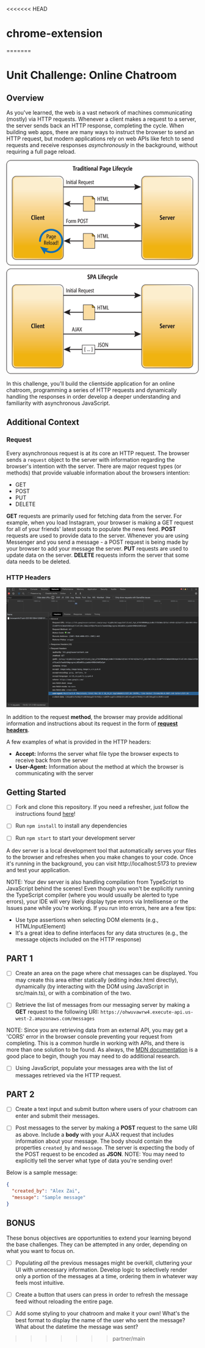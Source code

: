 <<<<<<< HEAD
# chrome-extension
=======
# Unit Challenge: Online Chatroom

## Overview

As you've learned, the web is a vast network of machines communicating (mostly) via HTTP requests. Whenever a client makes a request to a server, the server sends back an HTTP response, completing the cycle. When building web apps, there are many ways to instruct the browser to send an HTTP request, but modern applications rely on web APIs like fetch to send requests and receive responses _asynchronously_ in the background, without requiring a full page reload. 

![inline](./docs/assets/images/page_lifecycles.png)

In this challenge, you'll build the clientside application for an online chatroom, programming a series of HTTP requests and dynamically handling the responses in order develop a deeper understanding and familiarity with asynchronous JavaScript. 

## Additional Context

### Request

Every asynchronous request is at its core an HTTP request. The browser sends a `request` object to the server with information regarding the browser's intention with the server. There are major request types (or methods) that provide valuable information about the browsers intention:

- GET
- POST
- PUT
- DELETE

**GET** requests are primarily used for fetching data from the server. For example, when you load Instagram, your browser is making a GET request for all of your friends' latest posts to populate the news feed. **POST** requests are used to provide data to the server. Whenever you are using Messenger and you send a message - a POST request is being made by your browser to add your message the server. **PUT** requests are used to update data on the server. **DELETE** requests inform the server that some data needs to be deleted.

### HTTP Headers

![](./docs/assets/images/http_headers.png)

In addition to the request **method**, the browser may provide additional information and instructions about its request in the form of **[request headers](https://en.wikipedia.org/wiki/List_of_HTTP_header_fields)**.

A few examples of what is provided in the HTTP headers:

- **Accept:** Informs the server what file type the browser expects to receive back from the server
- **User-Agent:** Information about the method at which the browser is communicating with the server

## Getting Started

- [ ] Fork and clone this repository. If you need a refresher, just follow the instructions found [here](https://github.com/CodesmithLLC/dev-environment-setup/blob/main/fork-clone.md)!

- [ ] Run `npm install` to install any dependencies
- [ ] Run `npm start` to start your development server

A dev server is a local development tool that automatically serves your files to the browser and refreshes when you make changes to your code. Once it's running in the background, you can visit http://localhost:5173 to preview and test your application.

NOTE: Your dev server is also handling compilation from TypeScript to JavaScript behind the scenes! Even though you won't be explicitly running the TypeScript compiler (where you would usually be alerted to type errors), your IDE will very likely display type errors via Intellisense or the Issues pane while you're working. If you run into errors, here are a few tips:

- Use type assertions when selecting DOM elements (e.g., HTMLInputElement)
- It's a great idea to define interfaces for any data structures (e.g., the message objects included on the HTTP response)

## PART 1

- [ ] Create an area on the page where chat messages can be displayed. You may create this area either statically (editing index.html directly), dynamically (by interacting with the DOM using JavaScript in src/main.ts), or with a combination of the two.

- [ ] Retrieve the list of messages from our messaging server by making a **GET** request to the following URI: `https://ohwuvawrw4.execute-api.us-west-2.amazonaws.com/messages`

NOTE: Since you are retrieving data from an external API, you may get a 'CORS' error in the browser console preventing your request from completing. This is a common hurdle in working with APIs, and there is more than one solution to be found. As always, the [MDN documentation](https://developer.mozilla.org/en-US/docs/Web/HTTP/CORS) is a good place to begin, though you may need to do additional research.

- [ ] Using JavaScript, populate your messages area with the list of messages retrieved via the HTTP request.

## PART 2

- [ ] Create a text input and submit button where users of your chatroom can enter and submit their messages.

- [ ] Post messages to the server by making a **POST** request to the same URI as above. Include a **body** with your AJAX request that includes information about your message. The body should contain the properties `created_by` and `message`. The server is expecting the body of the POST request to be encoded as **JSON**. NOTE: You may need to explicitly tell the server what type of data you're sending over!

Below is a sample message:

```json
{
  "created_by": "Alex Zai",
  "message": "Sample message"
}
```

## BONUS

These bonus objectives are opportunities to extend your learning beyond the base challenges. They can be attempted in any order, depending on what you want to focus on.

- [ ] Populating _all_ the previous messages might be overkill, cluttering your UI with unnecessary information. Develop logic to selectively render only a portion of the messages at a time, ordering them in whatever way feels most intuitive.

- [ ] Create a button that users can press in order to refresh the message feed without reloading the entire page.

- [ ] Add some styling to your chatroom and make it your own! What's the best format to display the name of the user who sent the message? What about the datetime the message was sent?
>>>>>>> partner/main
